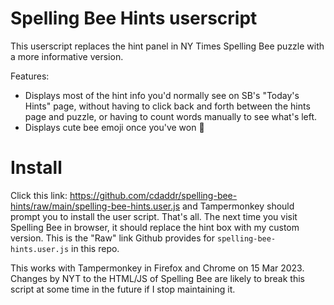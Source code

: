 # Spelling Bee Hints userscript

This userscript replaces the hint panel in NY Times Spelling Bee puzzle with a more informative
version.  

Features:

* Displays most of the hint info you'd normally see on SB's "Today's Hints" page, without having to click back and forth between the hints page and puzzle, or having to count words manually to see what's left.
* Displays cute bee emoji once you've won 🐝

# Install

Click this link: https://github.com/cdaddr/spelling-bee-hints/raw/main/spelling-bee-hints.user.js and Tampermonkey should prompt you to install the user script.  That's all.  The next time you visit Spelling Bee in browser, it should replace the hint box with my custom version.  This is the "Raw" link Github provides for `spelling-bee-hints.user.js` in this repo.

This works with Tampermonkey in Firefox and Chrome on 15 Mar 2023.  Changes by NYT to the HTML/JS of Spelling Bee are likely to break this script at some time in the future if I stop maintaining it.
